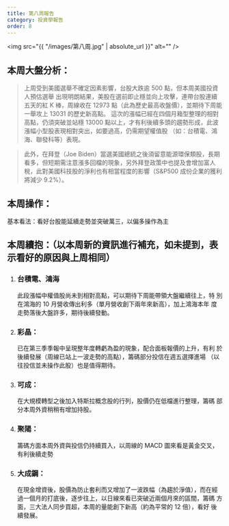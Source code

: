 ```yaml
---
title: 第八周報告
category: 投資學報告
order: 8
---
```


<span class="image fit"><img src="{{ "/images/第八周.jpg" | absolute_url }}" alt="" /></span>

## 本周大盤分析：

> 上周受到美國選舉不確定因素影響，台股大跌逾 500 點，但本周美國投資人預估選舉
> 出現明朗結果，美股在選前即止穩並向上攻擊，連帶台股連續五天的紅 K 棒，周線收在 12973 點（此為歷史最高收盤價），並期待下周能一舉攻上 13031 的歷史新高點。
> 這次的漲幅已經在四個月箱型整理的相對高點，仍須突破並站穩 13000 點以上，才有利後續多頭的趨勢形成，此波漲幅小型股表現相對突出，如要過高，仍需期望權值股
> （如：台積電、鴻海、聯發科等）表現。

> 此外，在拜登（Joe Biden）當選美國總統之後須留意能源環保類股，長期看多，但短期需注意漲多回檔的現象，另外拜登政策中也提及會增加富人稅，此對美國科技股的淨利也有相當程度的影響（S&P500 成份企業的獲利將減少 9.2%）。

## 本周操作：

基本看法：看好台股能延續走勢並突破萬三，以偏多操作為主

## 本周續抱：（以本周新的資訊進行補充，如未提到，表示看好的原因與上周相同）

1. ### 台積電、鴻海
   此段漲幅中權值股尚未到相對高點，可以期待下周能帶領大盤繼續往上，特
   別在鴻海的 10 月營收傳出利多（單月營收創下兩年來新高），加上鴻海本年
   度走勢落後大盤許多，期待後續發動。
2. ### 彩晶：
   已在第三季季報中呈現整年度轉虧為盈的現象，配合面板報價的上升，有利
   於後續發展（周線已站上一波走勢的高點），籌碼部分投信在週五選擇進場
   （以往投信並未操作此股）也是值得期待。
3. ### 可成：
   在大規模轉型之後加入特斯拉概念股的行列，股價仍在低檔進行整理，籌碼
   部分本周外資稍稍有增加持股。
4. ### 聚陽：
   籌碼方面本周外資與投信仍持續買入，以周線的 MACD 圖來看是黃金交叉，
   有利後續走勢
5. ### 大成鋼：
   在現金增資後，股價為防止套利而又增加了一波跌幅（為趨於淨值），而在經
   過一個月的打底後，逐步往上，以日線來看已突破近兩個月來的區間，籌碼
   方面，三大法人同步買超，本周的量能創下新高（約為平常的 12 倍），看好
   後續發展。
